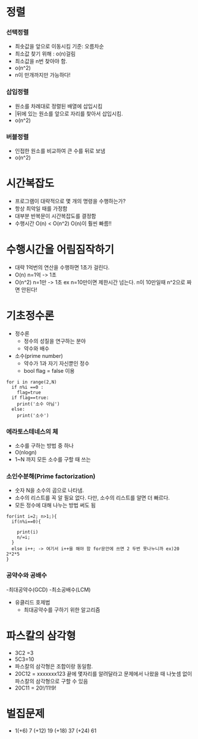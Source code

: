 # 정렬
### 선택정렬
- 최솟값을 앞으로 이동시킴 기준: 오름차순
- 최소값 찾기 위해 : o(n)걸림
- 최소값을 n번 찾아야 함.
- o(n^2)
- n이 만개까지만 가능하다!

### 삽입정렬
- 원소를 차례대로 정렬된 배열에 삽입시킴
- |뒤에 있는 원소를 앞으로 자리를 찾아서 삽입시킴.
- o(n^2)

### 버블정렬
- 인접한 원소를 비교하여 큰 수를 뒤로 보냄 
- o(n^2)


# 시간복잡도
* 프로그램이 대략적으로 몇 개의 명령을 수행하는가?
* 항상 최악일 때를 가정함
* 대부분 반복문이 시간복잡도를 결정함
* 수행시간 O(n) < O(n^2) O(n)이 훨씬 빠름!!

# 수행시간을 어림짐작하기
* 대략 1억번의 연산을 수행하면 1초가 걸린다.
* O(n) n=1억 -> 1초
* O(n^2) n=1만 -> 1초  ex n=10만이면 제한시간 넘는다. n이 10만일때 n^2으로 짜면 안된다!

# 기초정수론
* 정수론
  - 정수의 성질을 연구하는 분야
  - 약수와 배수
* 소수(prime number)
  - 약수가 1과 자기 자신뿐인 정수
  - bool flag = false 이용
  
```
for i in range(2,N)
  if n%i ==0 :
    flag=true
  if flag==true:
    print('소수 아님')
  else:
    print('소수')
```
### 에라토스테네스의 체
  - 소수를 구하는 방법 중 하나
  - O(nlogn)
  - 1~N 까지 모든 소수를 구할 때 쓰는 

### 소인수분해(Prime factorization)
  * 숫자 N을 소수의 곱으로 나타냄.
  * 소수의 리스트를 꼭 알 필요 없다. 다만, 소수의 리스트를 알면 더 빠르다.
  * 모든 정수에 대해 나누는 방법 써도 됨
```
for(int i=2; n>1;){
  if(n%i==0){
  
    print(i)
    n/=i;
  }
  else i++; -> 여기서 i++을 해야 함 for문안에 쓰면 2 두번 못나누니까 ex)20 2*2*5
}
```

### 공약수와 공배수
  -최대공약수(GCD)
  -최소공배수(LCM)
  
* 유클리드 호제법
  - 최대공약수를 구하기 위한 알고리즘
  
# 파스칼의 삼각형
  - 3C2 =3 
  - 5C3=10
  - 파스칼의 삼각형은 조합이랑 동일함.
  - 20C12 = xxxxxxx123 끝에 몇자리를 알려달라고 문제에서 나왔을 때 나눗셈 없이 파스칼의 삼각형으로 구할 수 있음
  - 20C11 = 20!/11!9!
# 벌집문제
- 1(+6) 7 (+12) 19 (+18) 37 (+24) 61 
